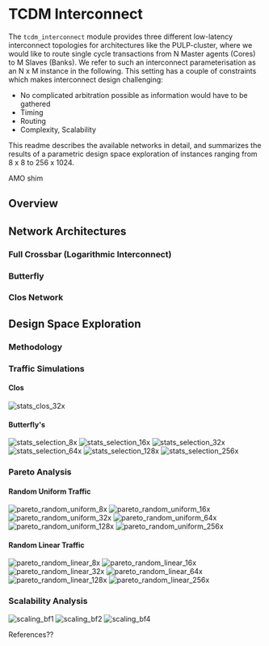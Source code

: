 # TCDM Interconnect

The `tcdm_interconnect` module provides three different low-latency interconnect topologies for architectures like the PULP-cluster, where we would like to route single cycle transactions from N Master agents (Cores) to M Slaves (Banks). We refer to such an interconnect parameterisation as an N x M instance in the following. This setting has a couple of constraints which makes interconnect design challenging:

- No complicated arbitration possible as information would have to be gathered
- Timing
- Routing
- Complexity, Scalability

This readme describes the available networks in detail, and summarizes the results of a parametric design space exploration of instances ranging from 8 x 8 to 256 x 1024.

AMO shim

<!-- ![](docs/img/ariane_overview.png) -->

<!-- Table of Contents -->
<!-- ================= -->


<!-- Created by [gh-md-toc](https://github.com/ekalinin/github-markdown-toc) -->

<!-- pointer to testbench readme -->

## Overview

## Network Architectures

### Full Crossbar (Logarithmic Interconnect)

### Butterfly

### Clos Network

## Design Space Exploration

### Methodology

### Traffic Simulations

#### Clos

![stats_clos_32x](../../tb/tb_tcdm_interconnect/plots/stats_clos_32x.png)

#### Butterfly's

![stats_selection_8x](../../tb/tb_tcdm_interconnect/plots/stats_selection_8x.png)
![stats_selection_16x](../../tb/tb_tcdm_interconnect/plots/stats_selection_16x.png)
![stats_selection_32x](../../tb/tb_tcdm_interconnect/plots/stats_selection_32x.png)
![stats_selection_64x](../../tb/tb_tcdm_interconnect/plots/stats_selection_64x.png)
![stats_selection_128x](../../tb/tb_tcdm_interconnect/plots/stats_selection_128x.png)
![stats_selection_256x](../../tb/tb_tcdm_interconnect/plots/stats_selection_256x.png)


### Pareto Analysis

#### Random Uniform Traffic

![pareto_random_uniform_8x](../../tb/tb_tcdm_interconnect/plots/pareto_random_uniform_8x.png)
![pareto_random_uniform_16x](../../tb/tb_tcdm_interconnect/plots/pareto_random_uniform_16x.png)
![pareto_random_uniform_32x](../../tb/tb_tcdm_interconnect/plots/pareto_random_uniform_32x.png)
![pareto_random_uniform_64x](../../tb/tb_tcdm_interconnect/plots/pareto_random_uniform_64x.png)
![pareto_random_uniform_128x](../../tb/tb_tcdm_interconnect/plots/pareto_random_uniform_128x.png)
![pareto_random_uniform_256x](../../tb/tb_tcdm_interconnect/plots/pareto_random_uniform_256x.png)

#### Random Linear Traffic

![pareto_random_linear_8x](../../tb/tb_tcdm_interconnect/plots/pareto_random_linear_8x.png)
![pareto_random_linear_16x](../../tb/tb_tcdm_interconnect/plots/pareto_random_linear_16x.png)
![pareto_random_linear_32x](../../tb/tb_tcdm_interconnect/plots/pareto_random_linear_32x.png)
![pareto_random_linear_64x](../../tb/tb_tcdm_interconnect/plots/pareto_random_linear_64x.png)
![pareto_random_linear_128x](../../tb/tb_tcdm_interconnect/plots/pareto_random_linear_128x.png)
![pareto_random_linear_256x](../../tb/tb_tcdm_interconnect/plots/pareto_random_linear_256x.png)

### Scalability Analysis

![scaling_bf1](../../tb/tb_tcdm_interconnect/plots/scaling_bf1.png)
![scaling_bf2](../../tb/tb_tcdm_interconnect/plots/scaling_bf2.png)
![scaling_bf4](../../tb/tb_tcdm_interconnect/plots/scaling_bf4.png)

References??

